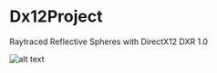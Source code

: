 # Dx12Project

Raytraced Reflective Spheres with DirectX12 DXR 1.0

![alt text](https://user-images.githubusercontent.com/58552272/188280634-e0fbb9a0-4123-44af-b512-b1cb72d7c1db.png)
